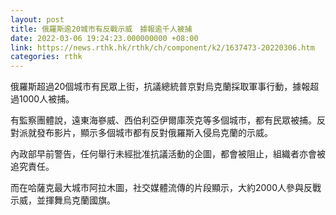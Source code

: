 ```yaml
---
layout: post
title: 俄羅斯逾20城市有反戰示威　據報逾千人被捕
date: 2022-03-06 19:24:23.000000000 +08:00
link: https://news.rthk.hk/rthk/ch/component/k2/1637473-20220306.htm
categories: rthk
---
```


俄羅斯超過20個城市有民眾上街，抗議總統普京對烏克蘭採取軍事行動，據報超過1000人被捕。

有監察團體說，遠東海嵾威、西伯利亞伊爾庫茨克等多個城市，都有民眾被捕。反對派就發布影片，顯示多個城市都有反對俄羅斯入侵烏克蘭的示威。

內政部早前警告，任何舉行未經批准抗議活動的企圖，都會被阻止，組織者亦會被追究責任。

而在哈薩克最大城市阿拉木圖，社交媒體流傳的片段顯示，大約2000人參與反戰示威，並揮舞烏克蘭國旗。
